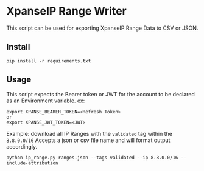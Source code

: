 # XpanseIP Range Writer

This script can be used for exporting XpanseIP Range Data to CSV or JSON.

## Install
```
pip install -r requirements.txt
```

## Usage
This script expects the Bearer token or JWT for the account to be declared as an Environment variable.
ex:
```
export XPANSE_BEARER_TOKEN=<Refresh Token>
or
export XPANSE_JWT_TOKEN=<JWT>
```

Example: download all IP Ranges with the `validated` tag within the `8.8.0.0/16`
Accepts a json or csv file name and will format output accordingly.
```
python ip_range.py ranges.json --tags validated --ip 8.8.0.0/16 --include-attribution
```


